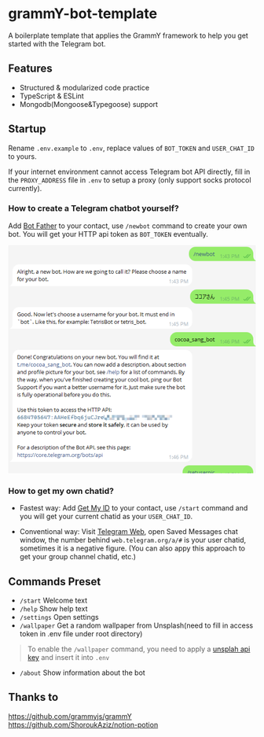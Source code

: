# grammY-bot-template

A boilerplate template that applies the GrammY framework to help you get started with the Telegram bot.

## Features

* Structured & modularized code practice
* TypeScript & ESLint 
* Mongodb(Mongoose&Typegoose) support

## Startup

Rename `.env.example` to `.env`, replace values of `BOT_TOKEN` and `USER_CHAT_ID`  to yours.

If your internet environment cannot access Telegram bot API directly, fill in the `PROXY_ADDRESS` file in `.env` to setup a proxy (only support socks protocol currently).

### How to create a Telegram chatbot yourself?

Add [Bot Father](https://telegram.me/BotFather) to your contact, use `/newbot` command to create your own bot. You will get your HTTP api token as `BOT_TOKEN` eventually.

![20240101153019](https://raw.githubusercontent.com/flynncao/blog-images/main/img/20240101153019.png)

### How to get my own chatid?

* Fastest way: Add [Get My ID](https://t.me/getmyid_bot) to your contact, use `/start` command and you will get your current chatid as your `USER_CHAT_ID`.

* Conventional way: Visit [Telegram Web](https://web.telegram.org/), open Saved Messages chat window, the number behind `web.telegram.org/a/#` is your user chatid, sometimes it is a negative figure.
(You can also appy this approach to get your group channel chatid, etc.)

## Commands Preset

* `/start` Welcome text
* `/help` Show help text
* `/settings` Open settings
* `/wallpaper` Get a random wallpaper from Unsplash(need to fill in access token in .env file under root directory)

> To enable the `/wallpaper` command, you need to apply a [unsplah api key](https://unsplash.com/documentation) and insert it into `.env`

* `/about` Show information about the bot

## Thanks to

<https://github.com/grammyjs/grammY>
<https://github.com/ShoroukAziz/notion-potion>
